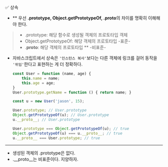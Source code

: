 ✅ 상속

* ** 우선 <b>.prototype, Object.getPrototypeOf, .__proto__</b>의 차이를 명확히 이해해야 한다.
> * .prototype: 해당 함수로 생성될 객체의 프로토타입 객체
> * Object.getPrototypeOf: 해당 객체의 프로토타입 -표준-
> * .__proto__: 해당 객체의 프로토타입 ** -비표준-

* 자바스크립트에서 상속은 `'인스턴스 복사'`보다는 다른 객체에 링크를 걸어 동작을 `'위임'`한다고 표현하는 게 더 정확하다.
  ```javascript
  const User = function (name, age) {
      this.name = name;
      this.age = age;
  }
  User.prototype.getName = function () { return name; }

  const u = new User('jason', 15);

  User.prototype; // User.prototype 
  Object.getPrototypeOf(u); // User.prototype
  u.__proto__; // User.prototype

  User.prototype === Object.getPrototypeOf(u); // true
  Object.getPrototypeOf(u) === u.__proto__; // true
  u.__proto__ === User.prototype; // true
  ```
<hr />

* 생성된 객체의 .prototype은 없다.
* .__proto__는 비표준이다. 지양하자.